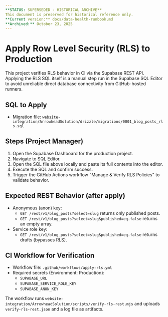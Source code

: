 ```yaml
---
**STATUS: SUPERSEDED - HISTORICAL ARCHIVE**  
This document is preserved for historical reference only.  
**Current version:** docs/data-health-runbook.md  
**Archived:** October 23, 2025  
---
```


# Apply Row Level Security (RLS) to Production

This project verifies RLS behavior in CI via the Supabase REST API. Applying the RLS SQL itself is a manual step run in the Supabase SQL Editor to avoid unreliable direct database connectivity from GitHub-hosted runners.

## SQL to Apply
- Migration file: `website-integration/ArrowheadSolution/drizzle/migrations/0001_blog_posts_rls.sql`

## Steps (Project Manager)
1. Open the Supabase Dashboard for the production project.
2. Navigate to SQL Editor.
3. Open the SQL file above locally and paste its full contents into the editor.
4. Execute the SQL and confirm success.
5. Trigger the GitHub Actions workflow "Manage & Verify RLS Policies" to validate behavior.

## Expected REST Behavior (after apply)
- Anonymous (anon) key:
  - `GET /rest/v1/blog_posts?select=slug` returns only published posts.
  - `GET /rest/v1/blog_posts?select=slug&published=eq.false` returns an empty array.
- Service role key:
  - `GET /rest/v1/blog_posts?select=slug&published=eq.false` returns drafts (bypasses RLS).

## CI Workflow for Verification
- Workflow file: `.github/workflows/apply-rls.yml`
- Required secrets (Environment: Production):
  - `SUPABASE_URL`
  - `SUPABASE_SERVICE_ROLE_KEY`
  - `SUPABASE_ANON_KEY`

The workflow runs `website-integration/ArrowheadSolution/scripts/verify-rls-rest.mjs` and uploads `verify-rls-rest.json` and a log file as artifacts.
